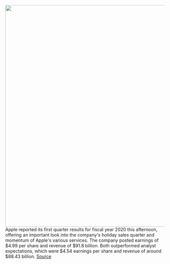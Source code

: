 <img src='https://cdn.vox-cdn.com/thumbor/agbG4gWpuxCRKavD18fHi_C1Tow=/0x0:2040x1360/1200x800/filters:focal(877x498:1203x824)/cdn.vox-cdn.com/uploads/chorus_image/image/66209141/akrales_190914_3628_0060.0.jpg' width='700px' /><br/>
Apple reported its first quarter results for fiscal year 2020 this afternoon, offering an important look into the company's holiday sales quarter and momentum of Apple's various services. The company posted earnings of $4.99 per share and revenue of $91.8 billion. Both outperformed analyst expectations, which were $4.54 earnings per share and revenue of around $88.43 billion.
<a href='https://www.theverge.com/2020/1/28/21112397/apple-q1-2020-earnings-iphone-11-sales-airpods-ipad-mac-services'> Source <a/>